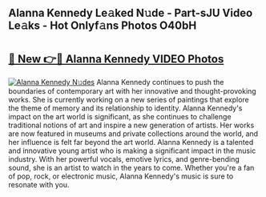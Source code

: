 ## Alanna Kennedy Le𝚊ked N𝚞de - Part-sJU Video Le𝚊ks - Hot Onlyf𝚊ns Photos O40bH

# <h2><a href="http://ac13022.deff.icu/?id=Alanna+Kennedy">🔗 New 👉🔴 Alanna Kennedy VIDEO Photos</a></h2>

[![Alanna Kennedy N𝚞des](https://i.imgur.com/rIISA9y.gif)](http://ac13022.deff.icu/?id=Alanna+Kennedy)
Alanna Kennedy continues to push the boundaries of contemporary art with her innovative and thought-provoking works. She is currently working on a new series of paintings that explore the theme of memory and its relationship to identity. Alanna Kennedy's impact on the art world is significant, as she continues to challenge traditional notions of art and inspire a new generation of artists. Her works are now featured in museums and private collections around the world, and her influence is felt far beyond the art world. Alanna Kennedy is a talented and innovative young artist who is making a significant impact in the music industry. With her powerful vocals, emotive lyrics, and genre-bending sound, she is an artist to watch in the years to come. Whether you're a fan of pop, rock, or electronic music, Alanna Kennedy's music is sure to resonate with you.
